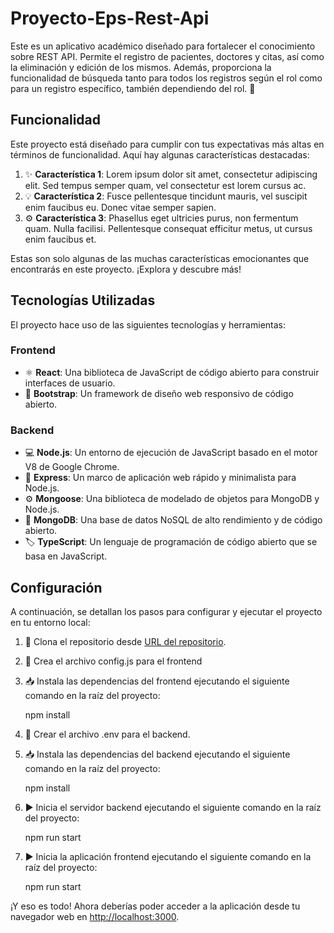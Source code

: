 # Proyecto-Eps-Rest-Api


Este es un aplicativo académico diseñado para fortalecer el conocimiento sobre REST API. Permite el registro de pacientes, doctores y citas, así como la eliminación y edición de los mismos. Además, proporciona la funcionalidad de búsqueda tanto para todos los registros según el rol como para un registro específico, también dependiendo del rol. :rocket:

## Funcionalidad

Este proyecto está diseñado para cumplir con tus expectativas más altas en términos de funcionalidad. Aquí hay algunas características destacadas:

1. :sparkles: **Característica 1**: Lorem ipsum dolor sit amet, consectetur adipiscing elit. Sed tempus semper quam, vel consectetur est lorem cursus ac.
2. :bulb: **Característica 2**: Fusce pellentesque tincidunt mauris, vel suscipit enim faucibus eu. Donec vitae semper sapien.
3. :gear: **Característica 3**: Phasellus eget ultricies purus, non fermentum quam. Nulla facilisi. Pellentesque consequat efficitur metus, ut cursus enim faucibus et.

Estas son solo algunas de las muchas características emocionantes que encontrarás en este proyecto. ¡Explora y descubre más!

## Tecnologías Utilizadas

El proyecto hace uso de las siguientes tecnologías y herramientas:

### Frontend

- :atom_symbol: **React**: Una biblioteca de JavaScript de código abierto para construir interfaces de usuario.
- :art: **Bootstrap**: Un framework de diseño web responsivo de código abierto.

### Backend

- :computer: **Node.js**: Un entorno de ejecución de JavaScript basado en el motor V8 de Google Chrome.
- :rocket: **Express**: Un marco de aplicación web rápido y minimalista para Node.js.
- :gear: **Mongoose**: Una biblioteca de modelado de objetos para MongoDB y Node.js.
- :floppy_disk: **MongoDB**: Una base de datos NoSQL de alto rendimiento y de código abierto.
- :label: **TypeScript**: Un lenguaje de programación de código abierto que se basa en JavaScript.

## Configuración

A continuación, se detallan los pasos para configurar y ejecutar el proyecto en tu entorno local:

1. :open_file_folder: Clona el repositorio desde [URL del repositorio](https://github.com/olwpad/Proyecto-Eps-Rest-Api.git).
2. :wrench: Crea el archivo config.js para el frontend
3. :inbox_tray: Instala las dependencias del frontend ejecutando el siguiente comando en la raíz del proyecto:
   
   npm install

4. :wrench: Crear el  archivo .env para el backend.
5. :inbox_tray: Instala las dependencias del backend ejecutando el siguiente comando en la raíz del proyecto:
   
   npm install
   
7. :arrow_forward: Inicia el servidor backend ejecutando el siguiente comando en la raíz del proyecto:

   npm run start
   
9. :arrow_forward: Inicia la aplicación frontend ejecutando el siguiente comando en la raíz del proyecto:

    npm run start

¡Y eso es todo! Ahora deberías poder acceder a la aplicación desde tu navegador web en [http://localhost:3000](http://localhost:3000).


